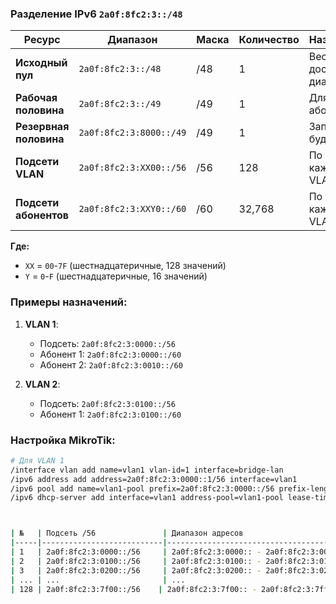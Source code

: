 ### Разделение IPv6 `2a0f:8fc2:3::/48`

| Ресурс               | Диапазон                     | Маска  | Количество | Назначение               |
|----------------------|------------------------------|--------|------------|--------------------------|
| **Исходный пул**     | `2a0f:8fc2:3::/48`           | /48    | 1          | Весь доступный диапазон  |
| **Рабочая половина** | `2a0f:8fc2:3::/49`           | /49    | 1          | Для VLAN и абонентов     |
| **Резервная половина** | `2a0f:8fc2:3:8000::/49`     | /49    | 1          | Запас для будущего       |
| **Подсети VLAN**     | `2a0f:8fc2:3:XX00::/56`      | /56    | 128        | По 1 на каждый VLAN      |
| **Подсети абонентов**| `2a0f:8fc2:3:XXY0::/60`      | /60    | 32,768     | По 256 на каждый VLAN    |

**Где:**
- `XX` = `00`-`7F` (шестнадцатеричные, 128 значений)
- `Y` = `0`-`F` (шестнадцатеричные, 16 значений)

### Примеры назначений:
1. **VLAN 1**:
   - Подсеть: `2a0f:8fc2:3:0000::/56`
   - Абонент 1: `2a0f:8fc2:3:0000::/60`
   - Абонент 2: `2a0f:8fc2:3:0010::/60`

2. **VLAN 2**:
   - Подсеть: `2a0f:8fc2:3:0100::/56`
   - Абонент 1: `2a0f:8fc2:3:0100::/60`

### Настройка MikroTik:
```bash
# Для VLAN 1
/interface vlan add name=vlan1 vlan-id=1 interface=bridge-lan
/ipv6 address add address=2a0f:8fc2:3:0000::1/56 interface=vlan1
/ipv6 pool add name=vlan1-pool prefix=2a0f:8fc2:3:0000::/56 prefix-length=60
/ipv6 dhcp-server add interface=vlan1 address-pool=vlan1-pool lease-time=1d



| №   | Подсеть /56               | Диапазон адресов                     | Количество /60 |
|-----|---------------------------|--------------------------------------|----------------|
| 1   | 2a0f:8fc2:3:0000::/56     | 2a0f:8fc2:3:0000:: - 2a0f:8fc2:3:00ff:: | 256            |
| 2   | 2a0f:8fc2:3:0100::/56     | 2a0f:8fc2:3:0100:: - 2a0f:8fc2:3:01ff:: | 256            |
| 3   | 2a0f:8fc2:3:0200::/56     | 2a0f:8fc2:3:0200:: - 2a0f:8fc2:3:02ff:: | 256            |
| ... | ...                       | ...                                  | ...            |
| 128 | 2a0f:8fc2:3:7f00::/56    | 2a0f:8fc2:3:7f00:: - 2a0f:8fc2:3:7fff:: | 256            |
